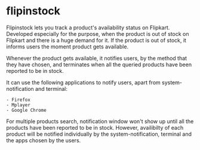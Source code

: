 flipinstock
===========

Flipinstock lets you track a product's availability status on Flipkart. Developed especially for the purpose, when the product is out of stock on Flipkart and there is a huge demand for it. If the product is out of stock, it informs users the moment product gets available.

Whenever the product gets available, it notifies users, by the method that they have chosen, and terminates when all the queried products have been reported to be in stock.

It can use the following applications to notify users, apart from system-notification and terminal:

	- Firefox
	- Mplayer
	- Google Chrome

For multiple products search, notification window won't show up until all the products have been reported to be in stock.
However, availibilty of each product will be notified individually by the system-notification, terminal and the apps chosen by the users.

